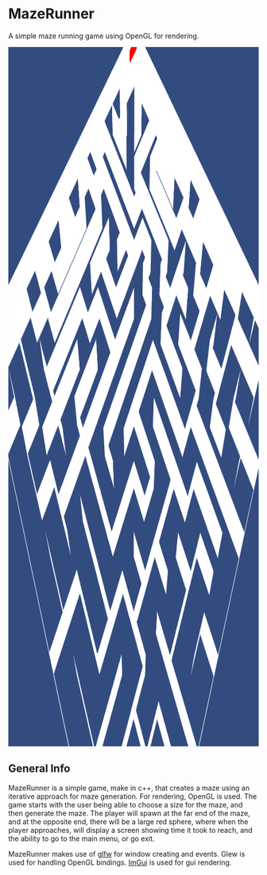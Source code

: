 # MazeRunner
A simple maze running game using OpenGL for rendering.

<div style="text-align:center">

<img src="cpp_mazerunner.png" width="1900" height="1408" alt="Maze Image"/>

</div>

## General Info
MazeRunner is a simple game, make in c++, that creates a maze using an iterative approach for maze generation. For rendering, 
OpenGL is used. The game starts with the user being able to choose a size for the maze, and then generate the maze.
The player will spawn at the far end of the maze, and at the opposite end, there will be a large red sphere, where when
the player approaches, will display a screen showing time it took to reach, and the ability to go to the main menu, or 
go exit. 


MazeRunner makes use of [glfw](https://www.glfw.org/) for window creating and events. Glew is used for handling OpenGL bindings.
[ImGui](https://github.com/ocornut/imgui) is used for gui rendering.